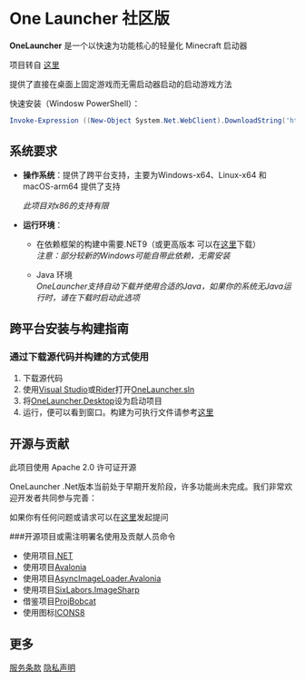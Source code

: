 # One Launcher 社区版
**OneLauncher** 是一个以快速为功能核心的轻量化 Minecraft 启动器

项目转自 [这里](https://github.com/abbcccbba/OneLauncher)

提供了直接在桌面上固定游戏而无需启动器启动的启动游戏方法  

快速安装（Windosw PowerShell）：

```powershell
Invoke-Expression ((New-Object System.Net.WebClient).DownloadString('https://raw.githubusercontent.com/Qustellar/OLAN-Dotnet/master/OneLauncher.Desktop/install.ps1'))
```

## 系统要求

- **操作系统**：提供了跨平台支持，主要为Windows-x64、Linux-x64 和 macOS-arm64 提供了支持
  
  *此项目对x86的支持有限*
  
- **运行环境**：
  - 在依赖框架的构建中需要.NET9（或更高版本 可以在[这里](https://dotnet.microsoft.com/zh-cn/download/dotnet/9.0)下载）  
    *注意：部分较新的Windows可能自带此依赖，无需安装*
    
  - Java 环境  
    *OneLauncher支持自动下载并使用合适的Java，如果你的系统无Java运行时，请在下载时启动此选项*

## 跨平台安装与构建指南

### 通过下载源代码并构建的方式使用

1. 下载源代码
2. 使用[Visual Studio](https://visualstudio.microsoft.com/)或[Rider](https://www.jetbrains.com/rider/)打开[OneLauncher.sln](https://github.com/Qustellar/OLAN-Dotnet/blob/master/OneLauncher.sln)
3. 将[OneLauncher.Desktop](https://github.com/Qustellar/OLAN-Dotnet/blob/master/OneLauncher.Desktop/OneLauncher.Desktop.csproj)设为启动项目
4. 运行，便可以看到窗口。构建为可执行文件请参考[这里](https://www.google.com/)

## 开源与贡献

此项目使用 Apache 2.0 许可证开源  

OneLauncher .Net版本当前处于早期开发阶段，许多功能尚未完成。我们非常欢迎开发者共同参与完善： 

如果你有任何问题或请求可以在[这里](https://github.com/Qustellar/OLAN-Dotnet/issues)发起提问  

###开源项目或需注明署名使用及贡献人员命令  

- 使用项目[.NET](https://github.com/dotnet)
- 使用项目[Avalonia](https://github.com/AvaloniaUI/Avalonia)
- 使用项目[AsyncImageLoader.Avalonia](https://github.com/AvaloniaUtils/AsyncImageLoader.Avalonia)
- 使用项目[SixLabors.ImageSharp](https://github.com/SixLabors/ImageSharp)
- 借鉴项目[ProjBobcat](https://github.com/Corona-Studio/ProjBobcat/)
- 使用图标[ICONS8](https://icons8.com/icons/)
  
## 更多

[服务条款](https://github.com/abbcccbba/OneLauncher/blob/master/Terms_of_Service.md)
[隐私声明](https://github.com/abbcccbba/OneLauncher/blob/master/Privacy_Policy.md)


